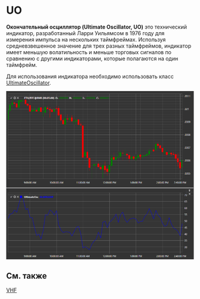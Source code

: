 # UO

**Окончательный осциллятор (Ultimate Oscillator, UO)** это технический индикатор, разработанный Ларри Уильямсом в 1976 году для измерения импульса на нескольких таймфреймах. Используя средневзвешенное значение для трех разных таймфреймов, индикатор имеет меньшую волатильность и меньше торговых сигналов по сравнению с другими индикаторами, которые полагаются на один таймфрейм. 

Для использования индикатора необходимо использовать класс [UltimateOscillator](../api/StockSharp.Algo.Indicators.UltimateOscillator.html). 

![IndicatorUltimateOscillator](../images/IndicatorUltimateOscillator.png)

## См. также

[VHF](IndicatorVerticalHorizontalFilter.md)
